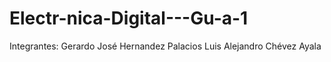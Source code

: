 # Electr-nica-Digital---Gu-a-1

Integrantes:
Gerardo José Hernandez Palacios
Luis Alejandro Chévez Ayala
